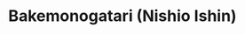 --- 
title: "Bakemonogatari (Nishio Ishin)"
publishdate: "2018-12-19T16:48:46+02:00"
src: "https://365manga.net/manga/bakemonogatari-nishio-ishin"
image: "https://data.365manga.net/images/thumbnails/32775-bakemonogatari-nishio-ishin.jpg"
description: " Koyomi Araragi, a third year high school student who is almost human again after briefly becoming a vampire. One day, a classmate named Hitagi Senjougahara, who infamously never talks to anyone, falls down the stairs into Koyomi's arms. He discovers that Hitagi weighs next to nothing, in defiance of physics. Despite being threatened by her, Koyomi offers his help, and introduces her to Meme Oshino, a…"
---